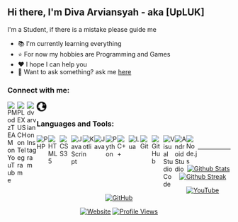 ## Hi there, I'm Diva Arviansyah - aka [UpLUK]

I'm a Student, if there is a mistake please guide me

- 📚 I'm currently learning everything
- ⭐️ For now my hobbies are Programming and Games
- ❤️ I hope I can help you
- 💬 Want to ask something? ask me [here](https://t.me/plexusch)

### Connect with me:

[<img align="left" width="22" alt="PModzTEAM on YouTube" src="https://cdn.jsdelivr.net/npm/simple-icons@v5/icons/youtube.svg">][YouTube]
[<img align="left" width="22" alt="PLEXUSCH on Telegram" src="https://cdn.jsdelivr.net/npm/simple-icons@v5/icons/telegram.svg">](https://t.me/plexusch)
[<img align="left" width="22" alt="dvarvian on Instagram" src="https://cdn.jsdelivr.net/npm/simple-icons@v5/icons/instagram.svg">](https://instagram.com/dvarvian)
[<img align="left" width="22" alt="PLLEXUS on Website" src="https://raw.githubusercontent.com/iconic/open-iconic/master/svg/globe.svg">](https://plexuscheat.my.id)
<br>

### Languages and Tools:

[<img align="left" width="26" alt="PHP" src="https://cdn.jsdelivr.net/npm/simple-icons@v5/icons/php.svg">](https://www.php.net)
[<img align="left" width="26" alt="HTML5" src="https://cdn.jsdelivr.net/npm/simple-icons@v5/icons/html5.svg">](https://wikipedia.org/wiki/HTML5)
[<img align="left" width="26" alt="CSS3" src="https://cdn.jsdelivr.net/npm/simple-icons@v5/icons/css3.svg">](https://wikipedia.org/wiki/Cascading_Style_Sheets)
[<img align="left" width="26" alt="JavaScript" src="https://cdn.jsdelivr.net/npm/simple-icons@v5/icons/javascript.svg">](https://wikipedia.org/wiki/JavaScript)
[<img align="left" width="26" alt="Kotlin" src="https://cdn.jsdelivr.net/npm/simple-icons@v5/icons/kotlin.svg">](https://kotlinlang.org)
[<img align="left" width="26" alt="Java" src="https://cdn.jsdelivr.net/npm/simple-icons@v5/icons/java.svg">](https://www.java.com)
[<img align="left" width="26" alt="Python" src="https://cdn.jsdelivr.net/npm/simple-icons@v5/icons/python.svg">](https://www.python.org)
[<img align="left" width="26" alt="C++" src="https://cdn.jsdelivr.net/npm/simple-icons@v5/icons/cplusplus.svg">](https://wikipedia.org/wiki/C++)
[<img align="left" width="26" alt="Lua" src="https://cdn.jsdelivr.net/npm/simple-icons@v5/icons/lua.svg">](https://www.lua.org)
[<img align="left" width="26" alt="Git" src="https://cdn.jsdelivr.net/npm/simple-icons@v5/icons/git.svg">](https://git-scm.com)
[<img align="left" width="26" alt="GitHub" src="https://cdn.jsdelivr.net/npm/simple-icons@v5/icons/github.svg">](https://github.com)
[<img align="left" width="26" alt="Visual Studio Code" src="https://cdn.jsdelivr.net/npm/simple-icons@v5/icons/visualstudiocode.svg">](https://code.visualstudio.com)
[<img align="left" width="26" alt="Android Studio" src="https://cdn.jsdelivr.net/npm/simple-icons@v5/icons/androidstudio.svg">](https://developer.android.com/studio)
[<img align="left" width="26" alt="Node.js" src="https://cdn.jsdelivr.net/npm/simple-icons@v5/icons/nodedotjs.svg">](https://nodejs.org)
<br>

---

<p align="center">
    <a href="https://github.com/PXZUpLUK"><img width="48%" alt="Github Stats" src="https://github-readme-stats.vercel.app/api?username=PXZUpLUK&theme=dracula&show_icons=true&hide_border=true"></a>
    <a href="https://github.com/PXZUpLUK"><img width="48%" alt="Github Streak" src="https://github-readme-streak-stats.herokuapp.com?user=PXZUpLUK&theme=dracula&hide_border=true"></a>
</p>
<p align="center">
    <a href="https://youtube.com/PLEXUSCH?sub_confirmation=1"><img alt="YouTube" src="https://img.shields.io/youtube/channel/subscribers/UCPHiZNMamtbYzGOICSKoY2A?label=YouTube&logo=YouTube&style=for-the-badge"></a>
    <a href="https://github.com/PXZUpLUK?tab=followers"><img alt="GitHub" src="https://img.shields.io/github/followers/PXZUpLUK?label=GitHub&logo=GitHub&style=for-the-badge"></a>
<p align="center">
    <a href="https://plexuscheat.my.id"><img alt="Website" src="https://img.shields.io/website?down_message=Offline&label=plexuscheat.my.id&style=flat-square&up_message=Online&url=https%3A%2F%2Fplexuscheat.my.id"></a>
    <a href="https://github.com/PXZUpLUK"><img alt="Profile Views" src="https://komarev.com/ghpvc/?username=PXZUpLUK&style=flat-square"></a>
</p>

[YouTube]: https://youtube.com/PLEXUSCH?sub_confirmation=1
